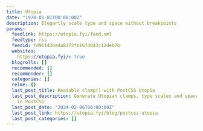 ```yaml
---
title: Utopia
date: "1970-01-01T00:00:00Z"
description: Elegantly scale type and space without breakpoints
params:
  feedlink: https://utopia.fyi/feed.xml
  feedtype: rss
  feedid: fd96143beda8272fb16f4043c12deb7b
  websites:
    https://utopia.fyi/: true
  blogrolls: []
  recommended: []
  recommender: []
  categories: []
  relme: {}
  last_post_title: Readable clamp() with PostCSS Utopia
  last_post_description: Generate Utopian clamps, type scales and space units, all
    in PostCSS
  last_post_date: "2024-02-06T00:00:00Z"
  last_post_link: https://utopia.fyi/blog/postcss-utopia
  last_post_categories: []
---
```

